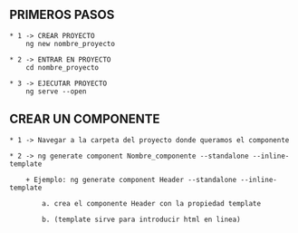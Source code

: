 ## PRIMEROS PASOS

    * 1 -> CREAR PROYECTO
        ng new nombre_proyecto

    * 2 -> ENTRAR EN PROYECTO
        cd nombre_proyecto

    * 3 -> EJECUTAR PROYECTO
        ng serve --open

## CREAR UN COMPONENTE
    * 1 -> Navegar a la carpeta del proyecto donde queramos el componente

    * 2 -> ng generate component Nombre_componente --standalone --inline-template

        + Ejemplo: ng generate component Header --standalone --inline-template 

            a. crea el componente Header con la propiedad template

            b. (template sirve para introducir html en linea)
        